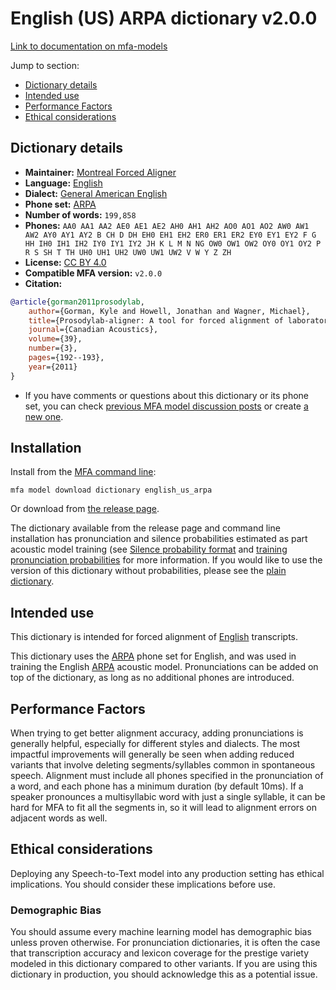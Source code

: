 
# English (US) ARPA dictionary v2.0.0

[Link to documentation on mfa-models](https://mfa-models.readthedocs.io/en/main/dictionary/english_us_arpa.html)

Jump to section:

- [Dictionary details](#dictionary-details)
- [Intended use](#intended-use)
- [Performance Factors](#performance-factors)
- [Ethical considerations](#ethical-considerations)

## Dictionary details

- **Maintainer:** [Montreal Forced Aligner](https://montreal-forced-aligner.readthedocs.io/)
- **Language:** [English](https://en.wikipedia.org/wiki/English_language)
- **Dialect:** [General American English](https://en.wikipedia.org/wiki/General_American_English)
- **Phone set:** [ARPA](https://en.wikipedia.org/wiki/ARPABET)
- **Number of words:** `199,858`
- **Phones:** `AA0 AA1 AA2 AE0 AE1 AE2 AH0 AH1 AH2 AO0 AO1 AO2 AW0 AW1 AW2 AY0 AY1 AY2 B CH D DH EH0 EH1 EH2 ER0 ER1 ER2 EY0 EY1 EY2 F G HH IH0 IH1 IH2 IY0 IY1 IY2 JH K L M N NG OW0 OW1 OW2 OY0 OY1 OY2 P R S SH T TH UH0 UH1 UH2 UW0 UW1 UW2 V W Y Z ZH`
- **License:** [CC BY 4.0](https://github.com/MontrealCorpusTools/mfa-models/tree/main/dictionary/english/us_arpa/v2.0.0/LICENSE)
- **Compatible MFA version:** `v2.0.0`
- **Citation:**

```bibtex
@article{gorman2011prosodylab,
	author={Gorman, Kyle and Howell, Jonathan and Wagner, Michael},
	title={Prosodylab-aligner: A tool for forced alignment of laboratory speech},
	journal={Canadian Acoustics},
	volume={39},
	number={3},
	pages={192--193},
	year={2011}
}
```

- If you have comments or questions about this dictionary or its phone set, you can check [previous MFA model discussion posts](https://github.com/MontrealCorpusTools/mfa-models/discussions?discussions_q=English+US+ARPA+dictionary+v2.0.0) or create [a new one](https://github.com/MontrealCorpusTools/mfa-models/discussions/new).

## Installation

Install from the [MFA command line](https://montreal-forced-aligner.readthedocs.io/en/latest/user_guide/models/index.html):

```
mfa model download dictionary english_us_arpa
```

Or download from [the release page](https://github.com/MontrealCorpusTools/mfa-models/releases/tag/dictionary-english_us_arpa-v2.0.0).

The dictionary available from the release page and command line installation has pronunciation and silence probabilities estimated as part acoustic model training (see [Silence probability format](https://montreal-forced-aligner.readthedocs.io/en/latest/user_guide/dictionary.html#silence-probabilities) and [training pronunciation probabilities](https://montreal-forced-aligner.readthedocs.io/en/latest/user_guide/workflows/training_dictionary.html) for more information.  If you would like to use the version of this dictionary without probabilities, please see the [plain dictionary](https://raw.githubusercontent.com/MontrealCorpusTools/mfa-models/main/dictionary/english/us_arpa/english_us_arpa.dict).

## Intended use

This dictionary is intended for forced alignment of [English](https://en.wikipedia.org/wiki/English_language) transcripts.

This dictionary uses the [ARPA](https://en.wikipedia.org/wiki/ARPABET) phone set for English, and was used in training the English [ARPA](https://en.wikipedia.org/wiki/ARPABET) acoustic model. Pronunciations can be added on top of the dictionary, as long as no additional phones are introduced.

## Performance Factors

When trying to get better alignment accuracy, adding pronunciations is generally helpful, especially for different styles and dialects. The most impactful improvements will generally be seen when adding reduced variants that involve deleting segments/syllables common in spontaneous speech.  Alignment must include all phones specified in the pronunciation of a word, and each phone has a minimum duration (by default 10ms). If a speaker pronounces a multisyllabic word with just a single syllable, it can be hard for MFA to fit all the segments in, so it will lead to alignment errors on adjacent words as well.

## Ethical considerations

Deploying any Speech-to-Text model into any production setting has ethical implications. You should consider these implications before use.

### Demographic Bias

You should assume every machine learning model has demographic bias unless proven otherwise. For pronunciation dictionaries, it is often the case that transcription accuracy and lexicon coverage for the prestige variety modeled in this dictionary compared to other variants. If you are using this dictionary in production, you should acknowledge this as a potential issue.
